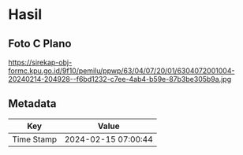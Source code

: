 # Hasil

## Foto C Plano

https://sirekap-obj-formc.kpu.go.id/9f10/pemilu/ppwp/63/04/07/20/01/6304072001004-20240214-204928--f6bd1232-c7ee-4ab4-b59e-87b3be305b9a.jpg


## Metadata

| Key        | Value               |
| ---------- | ------------------- |
| Time Stamp | 2024-02-15 07:00:44 |



